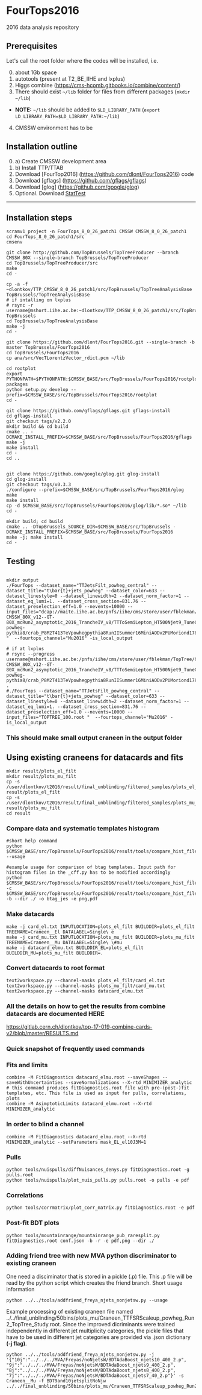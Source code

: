 # FourTops2016
2016 data analysis repository
## Prerequisites 

Let's call the root folder where the codes will be installed, i.e. 

0. about 1Gb space
1. autotools (present at T2_BE_IIHE and lxplus)
2. Higgs combine (https://cms-hcomb.gitbooks.io/combine/content/)
3. There should exist  `~/lib` folder for files from different packages (```mkdir ~/lib```)
  * **NOTE:** `~/lib` should be added to `$LD_LIBRARY_PATH` (```export LD_LIBRARY_PATH=$LD_LIBRARY_PATH:~/lib```)
4. CMSSW environment has to be 

## Installation outline
0. a) Create CMSSW development area
0. b) Install TTP/TTAB
1. Download [FourTop2016] (https://github.com/dlont/FourTops2016) code
2. Download [gflags] (https://github.com/gflags/gflags)
3. Download [glog] (https://github.com/google/glog)
4. Optional. Download [StatTest](https://github.com/andreadotti/StatTest)

----------------------------

## Installation steps
```
scramv1 project -n FourTops_8_0_26_patch1 CMSSW CMSSW_8_0_26_patch1
cd FourTops_8_0_26_patch1/src
cmsenv

git clone http://github.com/TopBrussels/TopTreeProducer --branch CMSSW_80X --single-branch TopBrussels/TopTreeProducer
cd TopBrussels/TopTreeProducer/src
make
cd -

cp -a -f ~dlontkov/TTP_CMSSW_8_0_26_patch1/src/TopBrussels/TopTreeAnalysisBase  TopBrussels/TopTreeAnalysisBase
# if intalling on lxplus
# rsync -r username@mshort.iihe.ac.be:~dlontkov/TTP_CMSSW_8_0_26_patch1/src/TopBrussels/TopTreeAnalysisBase  TopBrussels
cd TopBrussels/TopTreeAnalysisBase
make -j
cd -

git clone https://github.com/dlont/FourTops2016.git --single-branch -b master TopBrussels/FourTops2016
cd TopBrussels/FourTops2016
cp ana/src/VecTLorentzVector_rdict.pcm ~/lib

cd rootplot
export PYTHONPATH=$PYTHONPATH:$CMSSW_BASE/src/TopBrussels/FourTops2016/rootplot/lib/python2.7/site-packages
python setup.py develop --prefix=$CMSSW_BASE/src/TopBrussels/FourTops2016/rootplot
cd -

git clone https://github.com/gflags/gflags.git gflags-install
cd gflags-install
git checkout tags/v2.2.0
mkdir build && cd build
cmake .. -DCMAKE_INSTALL_PREFIX=$CMSSW_BASE/src/TopBrussels/FourTops2016/gflags
make -j
make install
cd -
cd ..


git clone https://github.com/google/glog.git glog-install
cd glog-install
git checkout tags/v0.3.3
./configure --prefix=$CMSSW_BASE/src/TopBrussels/FourTops2016/glog
make
make install
cp -d $CMSSW_BASE/src/TopBrussels/FourTops2016/glog/lib/*.so* ~/lib
cd -

mkdir build; cd build
cmake .. -DTopBrussels_SOURCE_DIR=$CMSSW_BASE/src/TopBrussels -DCMAKE_INSTALL_PREFIX=$CMSSW_BASE/src/TopBrussels/FourTops2016
make -j; make install
cd -
```
## Testing
```

mkdir output
./FourTops --dataset_name="TTJetsFilt_powheg_central" --dataset_title="t\bar{t}+jets_powheg" --dataset_color=633 --dataset_linestyle=0 --dataset_linewidth=2 --dataset_norm_factor=1 --dataset_eq_lumi=1. --dataset_cross_section=831.76 --dataset_preselection_eff=1.0 --nevents=10000 --input_files="dcap://maite.iihe.ac.be/pnfs/iihe/cms/store/user/fblekman/TopTree/CMSSW_80X_v12/TTP-CMSSW_80X_v12--GT-80X_mcRun2_asymptotic_2016_TrancheIV_v8/TTToSemiLepton_HT500Njet9_TuneCUETP8M2T4_13TeV-powheg-pythia8/crab_P8M2T413TeVpowhegpythia8RunIISummer16MiniAODv2PUMoriond1780XmcRun2asymptotic2016TrancheIVv6v1crab292/180403_190034/0000/TOPTREE_100.root "  --fourtops_channel="Mu2016" -is_local_output

# if at lxplus
# rsync --progress username@mshort.iihe.ac.be:/pnfs/iihe/cms/store/user/fblekman/TopTree/CMSSW_80X_v12/TTP-CMSSW_80X_v12--GT-80X_mcRun2_asymptotic_2016_TrancheIV_v8/TTToSemiLepton_HT500Njet9_TuneCUETP8M2T4_13TeV-powheg-pythia8/crab_P8M2T413TeVpowhegpythia8RunIISummer16MiniAODv2PUMoriond1780XmcRun2asymptotic2016TrancheIVv6v1crab292/180403_190034/0000/TOPTREE_100.root .
#./FourTops --dataset_name="TTJetsFilt_powheg_central" --dataset_title="t\bar{t}+jets_powheg" --dataset_color=633 --dataset_linestyle=0 --dataset_linewidth=2 --dataset_norm_factor=1 --dataset_eq_lumi=1. --dataset_cross_section=831.76 --dataset_preselection_eff=1.0 --nevents=10000 --input_files="TOPTREE_100.root "  --fourtops_channel="Mu2016" -is_local_output
```
### This should make small output craneen in the output folder

## Using existing craneens for datacards and fits
```
mkdir result/plots_el_filt
mkdir result/plots_mu_filt
cp -s /user/dlontkov/t2016/result/final_unblinding/filtered_samples/plots_el_filt/Cran* result/plots_el_filt
cp -s /user/dlontkov/t2016/result/final_unblinding/filtered_samples/plots_mu_filt/Cran* result/plots_mu_filt
cd result
```

### Compare data and systematic templates histogram
```
#short help command
python $CMSSW_BASE/src/TopBrussels/FourTops2016/result/tools/compare_hist_files/compare.py  --usage

#example usage for comparison of btag templates. Input path for histogram files in the _cff.py has to be modified accordingly
python $CMSSW_BASE/src/TopBrussels/FourTops2016/result/tools/compare_hist_files/compare.py -c $CMSSW_BASE/src/TopBrussels/FourTops2016/result/tools/compare_hist_files/config/conf_btag_JES_cff.py -b --dir ./ -o btag_jes -e png,pdf
```

### Make datacards
```
make -j card_el.txt INPUTLOCATION=plots_el_filt BUILDDIR=plots_el_filt TREENAME=Craneen__El DATALABEL=Single\ e
make -j card_mu.txt INPUTLOCATION=plots_mu_filt BUILDDIR=plots_mu_filt TREENAME=Craneen__Mu DATALABEL=Single\ \#mu
make -j datacard_elmu.txt BUILDDIR_EL=plots_el_filt BUILDDIR_MU=plots_mu_filt BUILDDIR=.
```
### Convert datacards to root format
```
text2workspace.py --channel-masks plots_el_filt/card_el.txt
text2workspace.py --channel-masks plots_mu_filt/card_mu.txt
text2workspace.py --channel-masks datacard_elmu.txt
```

### All the details on how to get the results from combine datacards are documented HERE
https://gitlab.cern.ch/dlontkov/top-17-019-combine-cards-v2/blob/master/RESULTS.md


### Quick snapshot of frequently used commands
### Fits and limits
```
combine -M FitDiagnostics datacard_elmu.root --saveShapes --saveWithUncertainties --saveNormalizations --X-rtd MINIMIZER_analytic # this command produces fitDiagnostics.root file with pre-(post-)fit templates, etc. This file is used as input for pulls, correlations, plots
combine -M AsimptoticLimits datacard_elmu.root --X-rtd MINIMIZER_analytic
```
### In order to blind a channel
```
combine -M FitDiagnostics datacard_elmu.root --X-rtd MINIMIZER_analytic --setParameters mask_EL_el10J3M=1 
```
### Pulls
```
python tools/nuispulls/diffNuisances_denys.py fitDiagnostics.root -g pulls.root
python tools/nuispulls/plot_nuis_pulls.py pulls.root -o pulls -e pdf
```
### Correlations
```
python tools/corrmatrix/plot_corr_matrix.py fitDiagnostics.root -e pdf
```
### Post-fit BDT plots
```
python tools/mountainrange/mountainrange_pub_raresplit.py fitDiagnostics.root conf.json -b -r -e pdf,png --dir ./
```

### Adding friend tree with new MVA python discriminator to existing craneen
One need a disciminator that is stored in a pickle (.p) file. This .p file will be read by the python script which creates the friend branch.
Short usage information
```
python ../../tools/addfriend_freya_njets_nonjetsw.py --usage
```
Example processing of existing craneen file named ../../final_unblinding/50bins/plots_mu/Craneen_TTFSRScaleup_powheg_Run2_TopTree_Study.root. Since the improved dicriminants were trained independently in different jet multiplicity categories, the pickle files that have to be used in different jet categories are provided via .json dictionary **(-j flag)**.
```
python ../../tools/addfriend_freya_njets_nonjetsw.py -j '{"10j":"../../../MVA/Freyas/noNjetsW/BDTAdaBoost_njets10_400_2.p", "9j":"../../../MVA/Freyas/noNjetsW/BDTAdaBoost_njets9_400_2.p", "8j":"../../../MVA/Freyas/noNjetsW/BDTAdaBoost_njets8_400_2.p", "7j":"../../../MVA/Freyas/noNjetsW/BDTAdaBoost_njets7_40_2.p"}' -s Craneen__Mu -f BDT9and10jetsplitNoNjw ../../final_unblinding/50bins/plots_mu/Craneen_TTFSRScaleup_powheg_Run2_TopTree_Study.root
```

